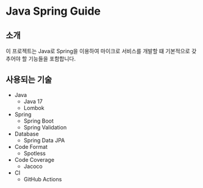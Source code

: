 # Java Spring Guide
## 소개
이 프로젝트는 Java로 Spring을 이용하여 마이크로 서비스를 개발할 떄 기본적으로 갖추어야 할 기능들을 포함합니다.
## 사용되는 기술
- Java
  - Java 17
  - Lombok
- Spring
  - Spring Boot
  - Spring Validation
- Database
  - Spring Data JPA
- Code Format
  - Spotless
- Code Coverage
  - Jacoco
- CI
  - GitHub Actions